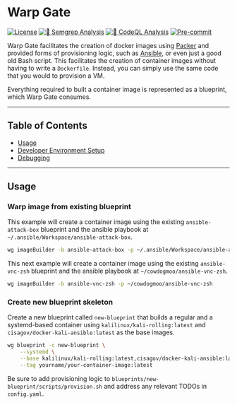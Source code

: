 # Warp Gate

[![License](https://img.shields.io/github/license/CowDogMoo/warpgate?label=License&style=flat&color=blue&logo=github)](https://github.com/CowDogMoo/warpgate/blob/main/LICENSE)
[![🚨 Semgrep Analysis](https://github.com/CowDogMoo/warpgate/actions/workflows/semgrep.yaml/badge.svg)](https://github.com/CowDogMoo/warpgate/actions/workflows/semgrep.yaml)
[![🚨 CodeQL Analysis](https://github.com/CowDogMoo/warpgate/actions/workflows/codeql-analysis.yaml/badge.svg)](https://github.com/CowDogMoo/warpgate/actions/workflows/codeql-analysis.yaml)
[![Pre-commit](https://github.com/CowDogMoo/warpgate/actions/workflows/pre-commit.yaml/badge.svg)](https://github.com/CowDogMoo/warpgate/actions/workflows/pre-commit.yaml)

Warp Gate facilitates the creation of docker images
using [Packer](https://www.packer.io/) and provided forms of provisioning logic,
such as [Ansible](https://github.com/ansible/ansible),
or even just a good old Bash script. This facilitates the creation of container
images without having to write a `Dockerfile`.
Instead, you can simply use the same code that you would to provision a VM.

Everything required to built a container image is represented as a blueprint, which
Warp Gate consumes.

---

## Table of Contents

- [Usage](#usage)
- [Developer Environment Setup](docs/dev.md)
- [Debugging](docs/debug.md)

---

## Usage

### Warp image from existing blueprint

This example will create a container image using
the existing `ansible-attack-box` blueprint and
the ansible playbook at `~/.ansible/Workspace/ansible-attack-box`.

```bash
wg imageBuilder -b ansible-attack-box -p ~/.ansible/Workspace/ansible-attack-box
```

This next example will create a container image using
the existing `ansible-vnc-zsh` blueprint and
the ansible playbook at `~/cowdogmoo/ansible-vnc-zsh`.

```bash
wg imageBuilder -b ansible-vnc-zsh -p ~/cowdogmoo/ansible-vnc-zsh
```

### Create new blueprint skeleton

Create a new blueprint called `new-blueprint` that builds a regular
and a systemd-based container using `kalilinux/kali-rolling:latest`
and `cisagov/docker-kali-ansible:latest` as the base images.

```bash
wg blueprint -c new-blueprint \
    --systemd \
    --base kalilinux/kali-rolling:latest,cisagov/docker-kali-ansible:latest \
    --tag yourname/your-container-image:latest
```

Be sure to add provisioning logic to `blueprints/new-blueprint/scripts/provision.sh`
and address any relevant TODOs in `config.yaml`.
